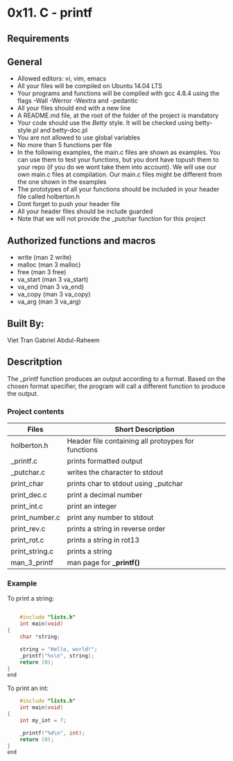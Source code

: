 # 0x11. C - printf

## Requirements
## General
- Allowed editors: vi, vim, emacs
- All your files will be compiled on Ubuntu 14.04 LTS
- Your programs and functions will be compiled with gcc 4.8.4 using the flags -Wall -Werror -Wextra and -pedantic
- All your files should end with a new line
- A README.md file, at the root of the folder of the project is mandatory
- Your code should use the _Betty_ style. It will be checked using betty-style.pl and betty-doc.pl
- You are not allowed to use global variables
- No more than 5 functions per file
- In the following examples, the main.c files are shown as examples. You can use them to test your functions, but you dont have topush them to your repo (if you do we wont take them into account). We will use our own main.c files at compilation. Our main.c files might be different from the one shown in the examples
- The prototypes of all your functions should be included in your header file called holberton.h
- Dont forget to push your header file
- All your header files should be include guarded
- Note that we will not provide the \_putchar function for this project

## Authorized functions and macros
- write (man 2 write)
- malloc (man 3 malloc)
- free (man 3 free)
- va\_start (man 3 va\_start)
- va\_end (man 3 va\_end)
- va\_copy (man 3 va\_copy)
- va\_arg (man 3 va\_arg)

## Built By:
Viet Tran
Gabriel Abdul-Raheem

## Descritption
The \_printf function produces an output according to a format. Based on the chosen format specifier, the program will call a different function to produce the output.

### Project contents

Files | Short Description |
| --- | --- |
|holberton.h | Header file containing all protoypes for functions|
|\_printf.c | prints formatted output |
|\_putchar.c | writes the character to stdout|
|print\_char | prints char to stdout using \_putchar |
|print\_dec.c | print a decimal number |
|print\_int.c | print an integer |
|print\_number.c | print any number to stdout|
|print\_rev.c | prints a string in reverse order |
|print\_rot.c | prints a string in rot13|
|print\_string.c | prints a string|
|man\_3\_printf | man page for **\_printf()** 
### Example
To print a string:
```c

	#include "lists.h"
	int main(void)
{
	char *string;

	string = "Hello, world!";
	_printf("%s\n", string);
	return (0);
}
end
```
To print an int:
```c
	#include "lists.h"
	int main(void)
{
	int my_int = 7;

	_printf("%d\n", int);
	return (0);
}
end
```
